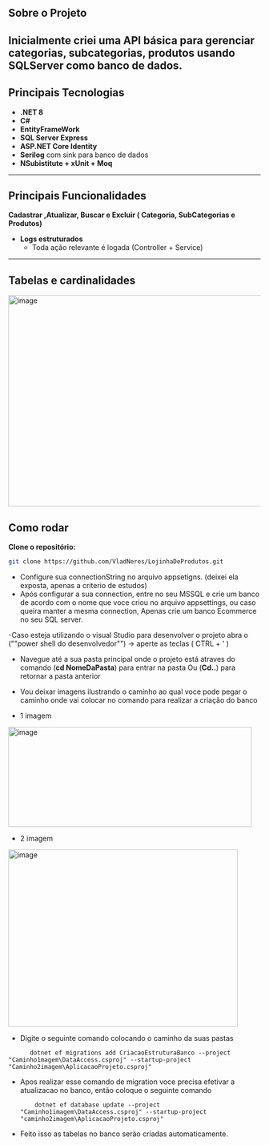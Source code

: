 ## **Sobre o Projeto**

Inicialmente criei uma API básica para gerenciar **categorias**, **subcategorias**, **produtos** usando **SQLServer** como banco de dados.
---

##  **Principais Tecnologias**

- **.NET 8**
- **C#**
- **EntityFrameWork**
- **SQL Server Express**
- **ASP.NET Core Identity**
- **Serilog** com sink para banco de dados
- **NSubistitute + xUnit + Moq**

---

##  **Principais Funcionalidades**

**Cadastrar ,Atualizar, Buscar e  Excluir ( Categoria, SubCategorias e Produtos)**  

- **Logs estruturados**
  - Toda ação relevante é logada (Controller + Service)
 
---
##  Tabelas e cardinalidades  ##

<img width="1181" height="422" alt="image" src="https://github.com/user-attachments/assets/750101b2-703c-455f-84e5-2e333e5fcc68" />

## **Como rodar**

**Clone o repositório:**
```bash
git clone https://github.com/VladNeres/LojinhaDeProdutos.git
```
- Configure sua connectionString no arquivo appsetigns. (deixei ela exposta, apenas a criterio de estudos)
- Após configurar a sua connection, entre no seu MSSQL e crie um banco de acordo com o nome que voce criou no arquivo appsettings, ou caso queira manter a mesma connection,
  Apenas crie um banco Ecommerce no seu SQL server.

 -Caso esteja utilizando o visual Studio para desenvolver o projeto abra o (""power shell do desenvolvedor"") -> aperte as teclas  ( CTRL + ' )

-  Navegue até a sua pasta principal onde o projeto está atraves do comando (**cd NomeDaPasta**) para entrar na pasta  Ou (**Cd..**) para retornar a pasta anterior


- Vou deixar imagens ilustrando o caminho ao qual voce pode pegar o caminho onde vai colocar no comando para realizar a criação do banco
-  1 imagem
 <img width="486" height="200" alt="image" src="https://github.com/user-attachments/assets/493817e2-726e-478a-8d19-b422bda75b4f" />

- 2 imagem 
<img width="458" height="354" alt="image" src="https://github.com/user-attachments/assets/1754ccae-5db4-4a64-bd3b-99a529a31f67" />

- Digite o seguinte comando colocando o caminho da suas pastas
```
      dotnet ef migrations add CriacaoEstruturaBanco --project "Caminho1magem\DataAccess.csproj" --startup-project "Caminho2imagem\AplicacaoProjeto.csproj"
```
- Apos realizar esse comando de migration voce precisa efetivar a atualizacao no banco, então coloque o seguinte comando
  ```
      dotnet ef database update --project "Caminho1imagem\DataAccess.csproj" --startup-project "caminho2imagem\AplicacaoProjeto.csproj"
   ```
- Feito isso as tabelas no banco serão criadas automaticamente.


